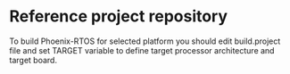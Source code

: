 # Reference project repository

To build Phoenix-RTOS for selected platform you should edit build.project file and set TARGET variable to define target processor architecture and target board.

